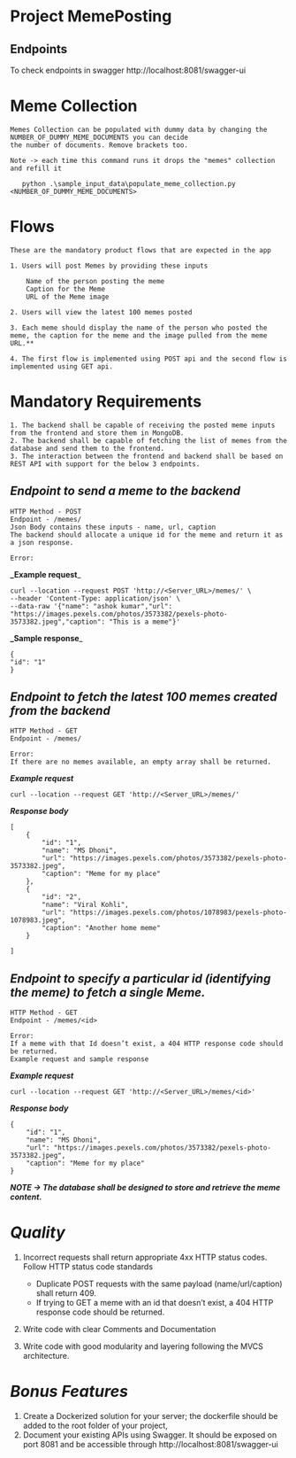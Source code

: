 # Project MemePosting

## Endpoints
   To check endpoints in swagger
   http://localhost:8081/swagger-ui


# Meme Collection
    Memes Collection can be populated with dummy data by changing the NUMBER_OF_DUMMY_MEME_DOCUMENTS you can decide     
    the number of documents. Remove brackets too.

    Note -> each time this command runs it drops the "memes" collection and refill it
```
   python .\sample_input_data\populate_meme_collection.py <NUMBER_OF_DUMMY_MEME_DOCUMENTS>
```

# Flows
    These are the mandatory product flows that are expected in the app

    1. Users will post Memes by providing these inputs
    
        Name of the person posting the meme    
        Caption for the Meme    
        URL of the Meme image
    
    2. Users will view the latest 100 memes posted

    3. Each meme should display the name of the person who posted the meme, the caption for the meme and the image pulled from the meme URL.**
    
    4. The first flow is implemented using POST api and the second flow is implemented using GET api.


# Mandatory Requirements
    1. The backend shall be capable of receiving the posted meme inputs from the frontend and store them in MongoDB.    
    2. The backend shall be capable of fetching the list of memes from the database and send them to the frontend.    
    3. The interaction between the frontend and backend shall be based on REST API with support for the below 3 endpoints.

## *Endpoint to send a meme to the backend*

    HTTP Method - POST    
    Endpoint - /memes/    
    Json Body contains these inputs - name, url, caption    
    The backend should allocate a unique id for the meme and return it as a json response.
    
    Error:


**_Example request**_

    curl --location --request POST 'http://<Server_URL>/memes/' \    
    --header 'Content-Type: application/json' \    
    --data-raw '{"name": "ashok kumar","url": "https://images.pexels.com/photos/3573382/pexels-photo-3573382.jpeg","caption": "This is a meme"}'

**_Sample response**_

    {
    "id": "1"
    }

## *Endpoint to fetch the latest 100 memes created from the backend*

    HTTP Method - GET    
    Endpoint - /memes/

    Error:    
    If there are no memes available, an empty array shall be returned.

_**Example request**_

    curl --location --request GET 'http://<Server_URL>/memes/'


**_Response body_**

    [
        {
            "id": "1",    
            "name": "MS Dhoni",    
            "url": "https://images.pexels.com/photos/3573382/pexels-photo-3573382.jpeg",    
            "caption": "Meme for my place"    
        },    
        {    
            "id": "2",    
            "name": "Viral Kohli",    
            "url": "https://images.pexels.com/photos/1078983/pexels-photo-1078983.jpeg",    
            "caption": "Another home meme"    
        }
    
    ]

## *Endpoint to specify a particular id (identifying the meme) to fetch a single Meme.*

    HTTP Method - GET    
    Endpoint - /memes/<id>    

    Error:    
    If a meme with that Id doesn’t exist, a 404 HTTP response code should be returned.
    Example request and sample response

**_Example request_**

    curl --location --request GET 'http://<Server_URL>/memes/<id>'

**_Response body_**

    {
        "id": "1",        
        "name": "MS Dhoni",        
        "url": "https://images.pexels.com/photos/3573382/pexels-photo-3573382.jpeg",        
        "caption": "Meme for my place"
    }

**_NOTE -> The database shall be designed to store and retrieve the meme content._**

# _Quality_
1. Incorrect requests shall return appropriate 4xx HTTP status codes. Follow HTTP status code standards
    - Duplicate POST requests with the same payload (name/url/caption) shall return 409.
    - If trying to GET a meme with an id that doesn’t exist, a 404 HTTP response code should be returned.

2. Write code with clear Comments and Documentation
3. Write code with good modularity and layering following the MVCS architecture.


# _Bonus Features_
1. Create a Dockerized solution for your server; the dockerfile should be added to the root folder of your project,
2. Document your existing APIs using Swagger. It should be exposed on port 8081 and be accessible through
   http://localhost:8081/swagger-ui

